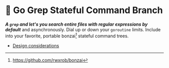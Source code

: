 # 🌳 Go Grep Stateful Command Branch

***A `grep` and let's you search entire files with regular expressions by default*** and asynchronously. Dial up or down your `goroutine` limits. Include into your favorite, portable bonzai[^1] stateful command trees.

* [Design considerations](1)

[^1]: <https://github.com/rwxrob/bonzai>
